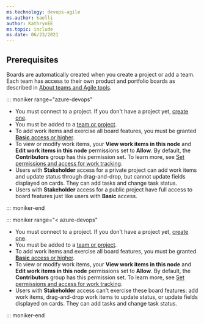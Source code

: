 ```yaml
---
ms.technology: devops-agile
ms.author: kaelli
author: KathrynEE
ms.topic: include
ms.date: 06/23/2021
---
```



## Prerequisites

Boards are automatically created when you create a project or add a team. Each team has access to their own product and portfolio boards as described in [About teams and Agile tools](../../organizations/settings/about-teams-and-settings.md#each-team-gets-their-own-set-of-tools).

::: moniker range="azure-devops"

* You must connect to a project. If you don't have a project yet, [create one](../get-started/sign-up-invite-teammates.md). 
* You must be added to a [team or project](../../organizations/security/add-users-team-project.md). 
* To add work items and exercise all board features, you must be granted [**Basic** access or higher](../../organizations/security/access-levels.md).
* To view or modify work items, your **View work items in this node** and **Edit work items in this node** permissions set to **Allow**. By default, the **Contributors** group has this permission set. To learn more, see [Set permissions and access for work tracking](../../organizations/security/set-permissions-access-work-tracking.md).  
* Users with **Stakeholder** access for a private project can add work items and update status through drag-and-drop, but cannot update fields displayed on cards. They can add tasks and change task status. 
* Users with **Stakeholder** access for a public project have full access to board features just like users with **Basic** access. 


::: moniker-end

::: moniker range="< azure-devops"

* You must connect to a project. If you don't have a project yet, [create one](../../organizations/projects/create-project.md).
* You must be added to a [team or project](../../organizations/security/add-users-team-project.md). 
* To add work items and exercise all board features, you must be granted [**Basic** access or higher](../../organizations/security/access-levels.md).
* To view or modify work items, your **View work items in this node** and **Edit work items in this node** permissions set to **Allow**. By default, the **Contributors** group has this permission set. To learn more, see [Set permissions and access for work tracking](../../organizations/security/set-permissions-access-work-tracking.md).  
* Users with **Stakeholder** access can't exercise these board features: add work items, drag-and-drop work items to update status, or update fields displayed on cards. They can add tasks and change task status. 

::: moniker-end